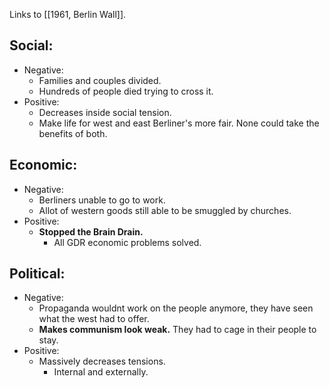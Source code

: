 Links to [[1961, Berlin Wall]].

## Social:
- Negative:
	- Families and couples divided.
	- Hundreds of people died trying to cross it.
- Positive:
	- Decreases inside social tension.
	- Make life for west and east Berliner's more fair. None could take the benefits of both.

## Economic:
- Negative:
	- Berliners unable to go to work.
	- Allot of western goods still able to be smuggled by churches.
- Positive:
	- **Stopped the Brain Drain.**
		- All GDR economic problems solved.

## Political:
- Negative:
	- Propaganda wouldnt work on the people anymore, they have seen what the west had to offer.
	- **Makes communism look weak.** They had to cage in their people to stay.
- Positive:
	- Massively decreases tensions.
		- Internal and externally.